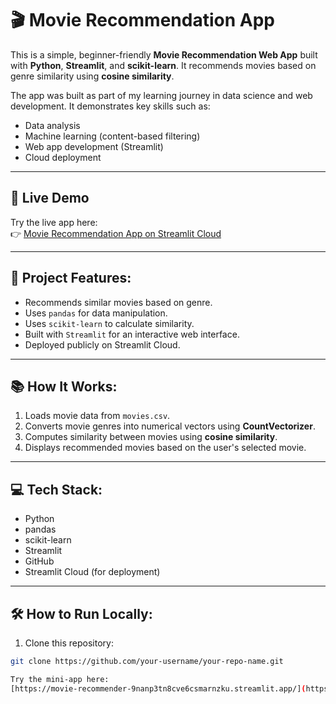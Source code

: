 # 🎬 Movie Recommendation App

This is a simple, beginner-friendly **Movie Recommendation Web App** built with **Python**, **Streamlit**, and **scikit-learn**. It recommends movies based on genre similarity using **cosine similarity**.

The app was built as part of my learning journey in data science and web development. It demonstrates key skills such as:
- Data analysis
- Machine learning (content-based filtering)
- Web app development (Streamlit)
- Cloud deployment

---

## 🚀 Live Demo
Try the live app here:  
👉 [Movie Recommendation App on Streamlit Cloud](https://movie-recommender-9nanp3tn8cve6csmarnzku.streamlit.app/)

---

## 📂 Project Features:
- Recommends similar movies based on genre.
- Uses `pandas` for data manipulation.
- Uses `scikit-learn` to calculate similarity.
- Built with `Streamlit` for an interactive web interface.
- Deployed publicly on Streamlit Cloud.

---

## 📚 How It Works:
1. Loads movie data from `movies.csv`.
2. Converts movie genres into numerical vectors using **CountVectorizer**.
3. Computes similarity between movies using **cosine similarity**.
4. Displays recommended movies based on the user's selected movie.

---

## 💻 Tech Stack:
- Python
- pandas
- scikit-learn
- Streamlit
- GitHub
- Streamlit Cloud (for deployment)

---

## 🛠️ How to Run Locally:
1. Clone this repository:
```bash
git clone https://github.com/your-username/your-repo-name.git

Try the mini-app here:  
[https://movie-recommender-9nanp3tn8cve6csmarnzku.streamlit.app/](https://movie-recommender-9nanp3tn8cve6csmarnzku.streamlit.app/)

